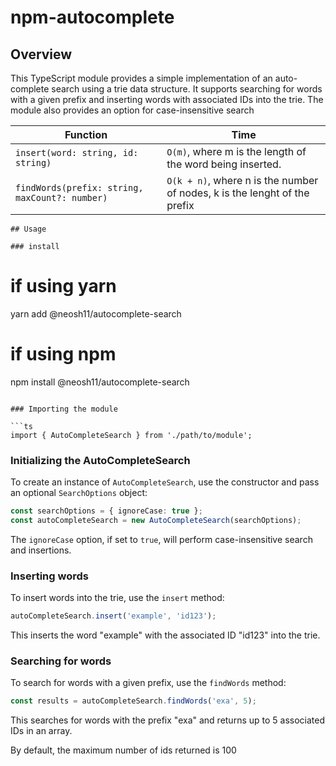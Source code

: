 # npm-autocomplete

## Overview

This TypeScript module provides a simple implementation of an auto-complete search using a trie data structure. It supports searching for words with a given prefix and inserting words with associated IDs into the trie. The module also provides an option for case-insensitive search

| Function		| Time 			|
| ----------- 	| ----------- 	|
| `insert(word: string, id: string)`      	| `O(m)`, where m is the length of the word being inserted.       	|
| `findWords(prefix: string, maxCount?: number)`   	| `O(k + n)`, where n is the number of nodes, k is the lenght of the prefix     	|

```
## Usage

### install

```
# if using yarn
yarn add @neosh11/autocomplete-search

# if using npm
npm install @neosh11/autocomplete-search
```

### Importing the module

```ts
import { AutoCompleteSearch } from './path/to/module';
```

### Initializing the AutoCompleteSearch

To create an instance of `AutoCompleteSearch`, use the constructor and pass an optional `SearchOptions` object:

```ts
const searchOptions = { ignoreCase: true };
const autoCompleteSearch = new AutoCompleteSearch(searchOptions);
```

The `ignoreCase` option, if set to `true`, will perform case-insensitive search and insertions.

### Inserting words

To insert words into the trie, use the `insert` method:

```ts
autoCompleteSearch.insert('example', 'id123');
```

This inserts the word "example" with the associated ID "id123" into the trie.

### Searching for words

To search for words with a given prefix, use the `findWords` method:

```ts
const results = autoCompleteSearch.findWords('exa', 5);
```
This searches for words with the prefix "exa" and returns up to 5 associated IDs in an array.

By default, the maximum number of ids returned is 100

